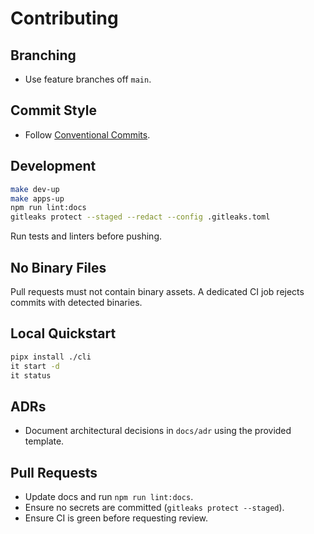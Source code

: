 # Contributing

## Branching

- Use feature branches off `main`.

## Commit Style

- Follow [Conventional Commits](https://www.conventionalcommits.org/).

## Development

```bash
make dev-up
make apps-up
npm run lint:docs
gitleaks protect --staged --redact --config .gitleaks.toml
```

Run tests and linters before pushing.

## No Binary Files

Pull requests must not contain binary assets. A dedicated CI job rejects commits with detected binaries.

## Local Quickstart

```bash
pipx install ./cli
it start -d
it status
```

## ADRs

- Document architectural decisions in `docs/adr` using the provided template.

## Pull Requests

- Update docs and run `npm run lint:docs`.
- Ensure no secrets are committed (`gitleaks protect --staged`).
- Ensure CI is green before requesting review.
